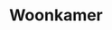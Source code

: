 ---
seo:
  title:
  description: 
  image:
    src: 
    

title: Woonkamer
description: 
image:  https://picsum.photos/808/606
  
---